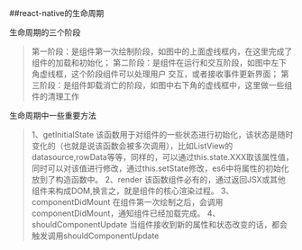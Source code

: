 ##react-native的生命周期
 

生命周期的三个阶段 

>第一阶段：是组件第一次绘制阶段，如图中的上面虚线框内，在这里完成了组件的加载和初始化； 
第二阶段：是组件在运行和交互阶段，如图中左下角虚线框，这个阶段组件可以处理用户 
交互，或者接收事件更新界面； 
第三阶段：是组件卸载消亡的阶段，如图中右下角的虚线框中，这里做一些组件的清理工作 

生命周期中一些重要方法 
>1、getInitialState 
该函数用于对组件的一些状态进行初始化，该状态是随时变化的（也就是说该函数会被多次调用），比如ListView的datasource,rowData等等，同样的，可以通过this.state.XXX取该属性值，同时可以对该值进行修改，通过this.setState修改，es6中将属性的初始化放到了构造函数中。 
2、render 
该函数组件必有的，通过返回JSX或其他组件来构成DOM,换言之，就是组件的核心渲染过程。 
3、componentDidMount 
在组件第一次绘制之后，会调用componentDidMount，通知组件已经加载完成。 
4、shouldComponentUpdate 
当组件接收到新的属性和状态改变的话，都会触发调用shouldComponentUpdate
